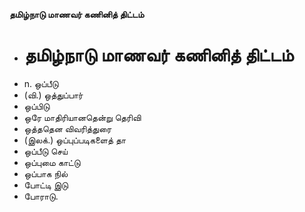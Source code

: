 **தமிழ்நாடு மாணவர் கணினித் திட்டம்**
- # தமிழ்நாடு மாணவர் கணினித் திட்டம்
- n. ஒப்பீடு
- (வி.) ஒத்துப்பார்
- ஒப்பிடு
- ஒரே மாதிரியானதென்று தெரிவி
- ஒத்ததென விவரித்துரை
- (இலக்.) ஒப்புப்படிகளைத் தா
- ஒப்பீடு செய்
- ஒப்புமை காட்டு
- ஒப்பாக நில்
- போட்டி இடு
- போராடு.


